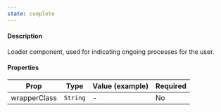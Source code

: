 ```yaml
---
state: complete
---
```


#### Description

Loader component, used for indicating ongoing processes for the user.

#### Properties

| Prop         | Type     | Value (example) | Required |
| ------------ | -------- | --------------- | -------- |
| wrapperClass | `String` | -               | No       |
